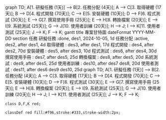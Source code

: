 graph TD;
    A[1. 研擬任務 (1天)] --> B[2. 任務分配 (4天)];
    A --> C[3. 取得硬體 (17天)];
    B --> D[4. 程式開發 (70天)];
    C --> E[5. 安裝硬體 (10天)];
    D --> F[6. 程式測試 (30天)];
    E --> G[7. 撰寫使用手冊 (25天)];
    E --> H[8. 轉換檔案 (20天)];
    E --> I[9. 系統測試 (25天)];
    G --> J[10. 使用者訓練 (20天)];
    H --> J;
    I --> K[11. 使用者測試 (25天)];
    J --> K;
    F --> K;
gantt
    title 專案甘特圖
    dateFormat  YYYY-MM-DD
    section 任務
    研擬任務      :done,    des1, 2024-10-05, 1d
    任務分配      :active,  des2, after des1, 4d
    取得硬體      :         des3, after des1, 17d
    程式開發      :         des4, after des2, 70d
    安裝硬體      :         des5, after des3, 10d
    程式測試      :         des6, after des4, 30d
    撰寫使用手冊  :         des7, after des5, 25d
    轉換檔案      :         des8, after des5, 20d
    系統測試      :         des9, after des5, 25d
    使用者訓練    :         des10, after des7 des8, 20d
    使用者測試    :         des11, after des6 des9 des10, 25d
graph TD;
    A[1. 研擬任務 (1天)] --> B[2. 任務分配 (4天)];
    A --> C[3. 取得硬體 (17天)];
    B --> D[4. 程式開發 (70天)];
    C --> E[5. 安裝硬體 (10天)];
    D --> F[6. 程式測試 (30天)];
    E --> G[7. 撰寫使用手冊 (25天)];
    E --> H[8. 轉換檔案 (20天)];
    E --> I[9. 系統測試 (25天)];
    G --> J[10. 使用者訓練 (20天)];
    H --> J;
    I --> K[11. 使用者測試 (25天)];
    J --> K;
    F --> K;
    
    class D,F,K red;
    
    classDef red fill:#f96,stroke:#333,stroke-width:2px;
